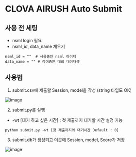 # CLOVA AIRUSH Auto Submit

## 사용 전 세팅
* nsml login 필요
* nsml_id, data_name 채우기
```
nsml_id = ""  # 사용중인 nsml 아이디
data_name = "" # 참여중인 대회 데이터셋
```

## 사용법
1. submit.csv에 제출할 Session, model을 작성 (string 타입도 OK)

![image](https://user-images.githubusercontent.com/69576436/180590081-a56c079e-a870-49e1-95c8-3cc941214a03.png)

2. submit.py를 실행
  * -wt [대기 하고 싶은 시간] : 첫 제출까지 대기할 시간 설정 가능

```
python submit.py -wt [첫 제출까지의 대기시간 Default : 0]
```
3. submit.db가 생성되고 이곳에 Session, model, Score가 저장

![image](https://user-images.githubusercontent.com/69576436/180590037-bec280aa-0ee3-43c2-a3bc-116f2c8bf694.png)

